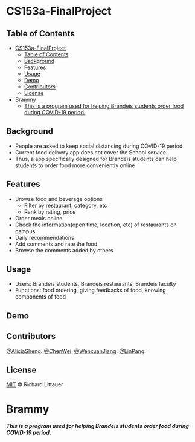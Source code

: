 # CS153a-FinalProject



## Table of Contents

- [CS153a-FinalProject](#cs153a-finalproject)
  - [Table of Contents](#table-of-contents)
  - [Background](#background)
  - [Features](#features)
  - [Usage](#usage)
  - [Demo](#demo)
  - [Contributors](#contributors)
  - [License](#license)
- [Brammy](#brammy)
    - [This is a program used for helping Brandeis students order food during COVID-19 period.](#this-is-a-program-used-for-helping-brandeis-students-order-food-during-covid-19-period)

## Background
- People are asked to keep social distancing during COVID-19 period
- Current food delivery app does not cover the School service
- Thus, a app specifically designed for Brandeis students can help students to order food more conveniently online

## Features
- Browse food and beverage options
    - Filter by restaurant, category, etc
    - Rank by rating, price
- Order meals online
- Check the information(open time, location, etc) of restaurants on campus
- Daily recommendations
- Add comments and rate the food
- Browse the comments added by others

## Usage
- Users: Brandeis students, Brandeis restaurants, Brandeis faculty
- Functions: food ordering, giving feedbacks of food, knowing components of food

## Demo


## Contributors

[@AliciaSheng](https://github.com/Alicia-Sheng).
[@ChenWei](https://github.com/MRSA-J).
[@WenxuanJiang](https://github.com/wenxuanjiang93).
[@LinPang](https://github.com/L-Pang).

## License

[MIT](LICENSE) © Richard Littauer


# Brammy

##### This is a program used for helping Brandeis students order food during COVID-19 period.
